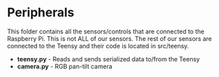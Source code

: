 # Peripherals
This folder contains all the sensors/controls that are connected to the Raspberry Pi. This is not ALL
of our sensors. The rest of our sensors are connected to the Teensy and their code is located in src/teensy.

- **teensy.py** - Reads and sends serialized data to/from the Teensy
- **camera.py** - RGB pan-tilt camera